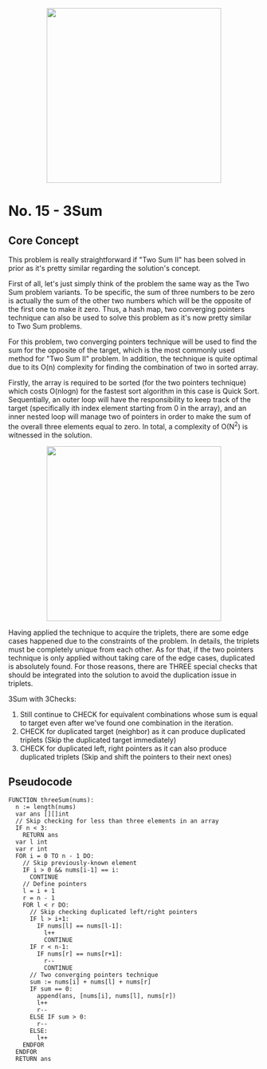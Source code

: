 <p align="center"><img src="https://i.ibb.co/ftRzQ9Z/image.png" width="350" /></p>

# No. 15 - 3Sum

## Core Concept

This problem is really straightforward if "Two Sum II" has been solved in prior
as it's pretty similar regarding the solution's concept.

First of all, let's just simply think of the problem the same way as the Two Sum
problem variants. To be specific, the sum of three numbers to be zero is actually
the sum of the other two numbers which will be the opposite of the first one to
make it zero. Thus, a hash map, two converging pointers technique can also be
used to solve this problem as it's now pretty similar to Two Sum problems.

For this problem, two converging pointers technique will be used to find the sum for the
opposite of the target, which is the most commonly used method for "Two Sum II"
problem. In addition, the technique is quite optimal due to its O(n) complexity
for finding the combination of two in sorted array.

Firstly, the array is required to be sorted (for the two pointers technique)
which costs O(nlogn) for the fastest sort algorithm in this case is Quick Sort.
Sequentially, an outer loop will have the responsibility to keep track of the
target (specifically ith index element starting from 0 in the array), and an
inner nested loop will manage two of pointers in order to make the sum of the
overall three elements equal to zero. In total, a complexity of O(N<sup>2</sup>)
is witnessed in the solution.

<p align="center"><img src="https://i.ibb.co/YkGQFBs/IMG-0050.jpg" width="350" /></p>

Having applied the technique to acquire the triplets, there are some edge cases
happened due to the constraints of the problem. In details, the triplets must be
completely unique from each other. As for that, if the two pointers technique is
only applied without taking care of the edge cases, duplicated is absolutely
found. For those reasons, there are THREE special checks that should be
integrated into the solution to avoid the duplication issue in triplets.

3Sum with 3Checks:

1. Still continue to CHECK for equivalent combinations whose sum is equal to
   target even after we've found one combination in the iteration.
2. CHECK for duplicated target (neighbor) as it can produce duplicated
   triplets (Skip the duplicated target immediately)
3. CHECK for duplicated left, right pointers as it can also produce duplicated
   triplets (Skip and shift the pointers to their next ones)

## Pseudocode

```text
FUNCTION threeSum(nums):
  n := length(nums)
  var ans [][]int
  // Skip checking for less than three elements in an array
  IF n < 3:
    RETURN ans
  var l int
  var r int
  FOR i = 0 TO n - 1 DO:
    // Skip previously-known element
    IF i > 0 && nums[i-1] == i:
      CONTINUE
    // Define pointers
    l = i + 1
    r = n - 1
    FOR l < r DO:
      // Skip checking duplicated left/right pointers
      IF l > i+1:
        IF nums[l] == nums[l-1]:
          l++
          CONTINUE
      IF r < n-1:
        IF nums[r] == nums[r+1]:
          r--
          CONTINUE
      // Two converging pointers technique
      sum := nums[i] + nums[l] + nums[r]
      IF sum == 0:
        append(ans, [nums[i], nums[l], nums[r])
        l++
        r--
      ELSE IF sum > 0:
        r--
      ELSE:
        l++
    ENDFOR
  ENDFOR
  RETURN ans
```
